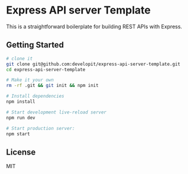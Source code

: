 Express API server Template
==================================

This is a straightforward boilerplate for building REST APIs with Express.

Getting Started
---------------

```sh
# clone it
git clone git@github.com:developit/express-api-server-template.git
cd express-api-server-template

# Make it your own
rm -rf .git && git init && npm init

# Install dependencies
npm install

# Start development live-reload server
npm run dev

# Start production server:
npm start
```

License
-------

MIT
